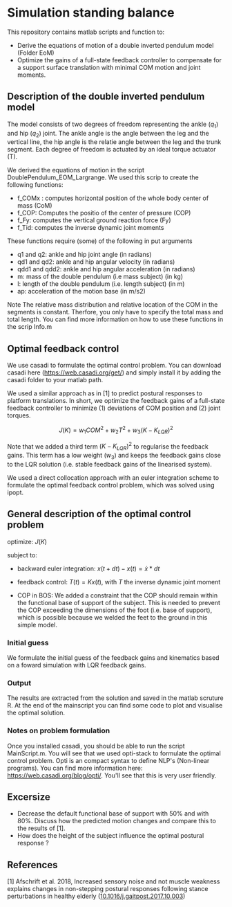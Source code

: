 # Simulation standing balance

This repository contains matlab scripts and function to:
- Derive the equations of motion of a double inverted pendulum model (Folder EoM)
- Optimize the gains of a full-state feedback controller to compensate for a support surface translation with minimal COM motion and joint moments.

## Description of the double inverted pendulum model

The model consists of two degrees of freedom representing the ankle ($q_1$) and hip ($q_2$) joint. The ankle angle is the angle between the leg and the vertical line, the hip angle is the relatie angle between the leg and the trunk segment.  Each degree of freedom is actuated by an ideal torque actuator (T). 

We derived the equations of motion in the script DoublePendulum_EOM_Largrange. We used this scrip to create the following functions:
- f_COMx : computes horizontal position of the whole body center of mass (CoM)
- f_COP: Computes the positio of the center of pressure (COP)
- f_Fy: computes the vertical ground reaction force (Fy)
- f_Tid: computes the inverse dynamic joint moments

These functions require (some) of the following in put arguments
- q1 and q2: ankle and hip joint angle (in radians)
- qd1 and qd2: ankle and hip angular velocity (in radians)
- qdd1 and qdd2: ankle and hip angular acceleration (in radians)
- m: mass of the double pendulum (i.e mass subject) (in kg)
- l: length of the double pendulum (i.e. length subject) (in m)
- ap: acceleration of the motion base (in m/s2)

Note The relative mass distribution and relative location of the COM in the segments is constant. Therfore, you only have to specify the total mass and total length. You can find more information on how to use these functions in the scrip Info.m


## Optimal feedback control

We use casadi to formulate the optimal control problem. You can download casadi here (https://web.casadi.org/get/) and simply install it by adding the casadi folder to your matlab path.

We used a similar approach as in [1] to predict postural responses to platform translations. In short, we optimize the feedback gains of a full-state feedback controller to minimize (1) deviations of COM position and (2) joint torques. 

$$ J(K) = w_1 COM^2 + w_2 T^2 + w_3 (K-K_{LQR})^2 $$

Note that we added a third term $(K-K_{LQR})^2$ to regularise the feedback gains. This term has a low weight ($w_3$) and keeps the feedback gains close to the LQR solution (i.e. stable feedback gains of the linearised system).

We used a direct collocation approach with an euler integration scheme to formulate the optimal feedback control problem, which was solved using ipopt.

## General description of the optimal control problem

optimize: $J(K)$ 

subject to:

- backward euler integration: $x(t+dt)-x(t) = \dot{x}*dt$

- feedback control: $T(t) = K x(t)$, with $T$ the inverse dynamic joint moment

- COP in BOS: We added a constraint that the COP should remain within the functional base of support of the subject. This is needed to prevent the COP exceeding the dimensions of the foot (i.e. base of support), which is possible because we welded the feet to the ground in this simple model.

### Initial guess

We formulate the initial guess of the feedback gains and kinematics based on a foward simulation with LQR feedback gains. 

### Output
The results are extracted from the solution and saved in the matlab scruture R. At the end of the mainscript you can find some code to plot and visualise the optimal solution.

### Notes on problem formulation

Once you installed casadi, you should be able to run the script MainScript.m. You will see that we used opti-stack to formulate the optimal control problem. Opti is an compact syntax to define NLP's (Non-linear programs). You can find more information here: https://web.casadi.org/blog/opti/. You'll see that this is very user friendly.

## Excersize

- Decrease the default functional base of support with 50% and with 80%. Discuss how the predicted motion changes and compare this to the results of [1].
- How does the height of the subject influence the optimal postural response ?



## References

[1] Afschrift et al. 2018, Increased sensory noise and not muscle weakness explains changes in non-stepping postural responses following stance perturbations in healthy elderly ([10.1016/j.gaitpost.2017.10.003](https://doi.org/10.1016/j.gaitpost.2017.10.003))